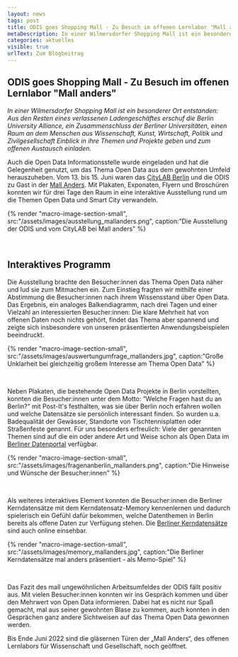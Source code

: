 ```yaml
---
layout: news
tags: post
title: ODIS goes Shopping Mall - Zu Besuch im offenen Lernlabor "Mall anders"
metaDescription: In einer Wilmersdorfer Shopping Mall ist ein besonderer Ort entstanden. Aus den Resten eines verlassenen Ladengeschäftes entstand ein Raum an dem Menschen aus Wissenschaft und Gesellschaft Einblick in ihre Themen und Projekte geben und zum offenen Austausch einladen. Auch die Open Data Informationsstelle wurde eingeladen und hat die Gelegenheit genutzt, um das Thema Open Data aus dem gewohnten Umfeld herauszuheben.
categories: aktuelles
visible: true
urlText: Zum Blogbeitrag
---
```


## ODIS goes Shopping Mall - Zu Besuch im offenen Lernlabor "Mall anders"

_In einer Wilmersdorfer Shopping Mall ist ein besonderer Ort entstanden: Aus den Resten eines verlassenen Ladengeschäftes erschuf die Berlin University Alliance, ein Zusammenschluss der Berliner Universitäten, einen Raum an dem Menschen aus Wissenschaft, Kunst, Wirtschaft, Politik und Zivilgesellschaft Einblick in ihre Themen und Projekte geben und zum offenen Austausch einladen._

Auch die Open Data Informationsstelle wurde eingeladen und hat die Gelegenheit genutzt, um das Thema Open Data aus dem gewohnten Umfeld herauszuheben.
Vom 13. bis 15. Juni waren das [CityLAB Berlin](https://citylab-berlin.org/de/start/) und die ODIS zu Gast in der [Mall Anders](https://mall-anders.berlin). Mit Plakaten, Exponaten, Flyern und Broschüren konnten wir für drei Tage den Raum in eine interaktive Ausstellung rund um die Themen Open Data und Smart City verwandeln.

{% render "macro-image-section-small", src:"/assets/images/ausstellung_mallanders.png", caption:"Die Ausstellung der ODIS und vom CityLAB bei Mall anders" %}

<br>

## Interaktives Programm

Die Ausstellung brachte den Besucher:innen das Thema Open Data näher und lud sie zum Mitmachen ein. Zum Einstieg fragten wir mithilfe einer Abstimmung die Besucher:innen nach ihrem Wissensstand über Open Data. Das Ergebnis, ein analoges Balkendiagramm, nach drei Tagen und einer Vielzahl an interessierten Besucher:innen: Die klare Mehrheit hat von offenen Daten noch nichts gehört, findet das Thema aber spannend und zeigte sich insbesondere von unseren präsentierten Anwendungsbeispielen beeindruckt.

{% render "macro-image-section-small", src:"/assets/images/auswertungumfrage_mallanders.jpg", caption:"Große Unklarheit bei gleichzeitig großem Interesse am Thema Open Data" %}

<br>

Neben Plakaten, die bestehende Open Data Projekte in Berlin vorstellten, konnten die Besucher:innen unter dem Motto: “Welche Fragen hast du an Berlin?“ mit Post-It's festhalten, was sie über Berlin noch erfahren wollen und welche Datensätze sie persönlich interessant finden. So wurden u.a. Badequalität der Gewässer, Standorte von Tischtennisplatten oder Straßenfeste genannt. Für uns besonders erfreulich: Viele der genannten Themen sind auf die ein oder andere Art und Weise schon als Open Data im [Berliner Datenportal](https://daten.berlin.de/datensaetze) verfügbar.

{% render "macro-image-section-small", src:"/assets/images/fragenanberlin_mallanders.png", caption:"Die Hinweise und Wünsche der Besucher:innen" %}

<br>

Als weiteres interaktives Element konnten die Besucher:innen die Berliner Kerndatensätze mit dem Kerndatensatz-Memory kennenlernen und dadurch spielerisch ein Gefühl dafür bekommen, welche Datenthemen in Berlin bereits als offene Daten zur Verfügung stehen. Die [Berliner Kerndatensätze](https://odis-berlin.de/projekte/kerndatensaetze) sind auch online einsehbar.

{% render "macro-image-section-small", src:"/assets/images/memory_mallanders.jpg", caption:"Die Berliner Kerndatensätze mal anders präsentiert - als Memo-Spiel" %}

<br>

Das Fazit des mall ungewöhnlichen Arbeitsumfeldes der ODIS fällt positiv aus. Mit vielen Besucher:innen konnten wir ins Gespräch kommen und über den Mehrwert von Open Data informieren. Dabei hat es nicht nur Spaß gemacht, mal aus seiner gewohnten Blase zu kommen, auch konnten in den Gesprächen ganz andere Sichtweisen auf das Thema Open Data gewonnen werden.

Bis Ende Juni 2022 sind die gläsernen Türen der „Mall Anders“, des offenen Lernlabors für Wissenschaft und Gesellschaft, noch geöffnet.
